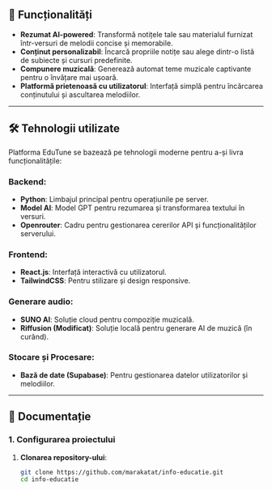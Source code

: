 ## 🚀 Funcționalități

* **Rezumat AI-powered**: Transformă notițele tale sau materialul furnizat într-versuri de melodii concise și memorabile.
* **Conținut personalizabil**: Încarcă propriile notițe sau alege dintr-o listă de subiecte și cursuri predefinite.
* **Compunere muzicală**: Generează automat teme muzicale captivante pentru o învățare mai ușoară.
* **Platformă prietenoasă cu utilizatorul**: Interfață simplă pentru încărcarea conținutului și ascultarea melodiilor.

---

## 🛠️ Tehnologii utilizate

Platforma EduTune se bazează pe tehnologii moderne pentru a-și livra funcționalitățile:

### Backend:

* **Python**: Limbajul principal pentru operațiunile pe server.
* **Model AI**: Model GPT pentru rezumarea și transformarea textului în versuri.
* **Openrouter**: Cadru pentru gestionarea cererilor API și funcționalităților serverului.

### Frontend:

* **React.js**: Interfață interactivă cu utilizatorul.
* **TailwindCSS**: Pentru stilizare și design responsive.

### Generare audio:

* **SUNO AI**: Soluție cloud pentru compoziție muzicală.
* **Riffusion (Modificat)**: Soluție locală pentru generare AI de muzică (în curând).

### Stocare și Procesare:

* **Bază de date (Supabase)**: Pentru gestionarea datelor utilizatorilor și melodiilor.

---

## 📖 Documentație

### 1. Configurarea proiectului

1. **Clonarea repository-ului**:

   ```bash
   git clone https://github.com/marakatat/info-educatie.git
   cd info-educatie
   ```
